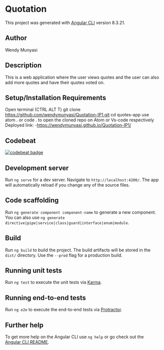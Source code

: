 # Quotation

This project was generated with [Angular CLI](https://github.com/angular/angular-cli) version 8.3.21.

## Author

Wendy Munyasi

## Description

This is a web application where the user views quotes and the user can also add more quotes and have their quotes voted on.

## Setup/Installation Requirements
Open terminal (CTRL ALT T)
git clone https://github.com/wendymunyasi/Quotation-IP1.git
cd quotes-app
use atom . or code . to open the cloned repo on Atom or Vs-code respectively
Deployed link:
-https://wendymunyasi.github.io/Quotation-IP1/

## Codebeat
[![codebeat badge](https://codebeat.co/badges/a89bc419-31f9-42cc-a7e5-bd22aa4324ca)](https://codebeat.co/projects/github-com-wendymunyasi-quotation-ip1-feature-quoteslist)

## Development server

Run `ng serve` for a dev server. Navigate to `http://localhost:4200/`. The app will automatically reload if you change any of the source files.

## Code scaffolding

Run `ng generate component component-name` to generate a new component. You can also use `ng generate directive|pipe|service|class|guard|interface|enum|module`.

## Build

Run `ng build` to build the project. The build artifacts will be stored in the `dist/` directory. Use the `--prod` flag for a production build.

## Running unit tests

Run `ng test` to execute the unit tests via [Karma](https://karma-runner.github.io).

## Running end-to-end tests

Run `ng e2e` to execute the end-to-end tests via [Protractor](http://www.protractortest.org/).

## Further help

To get more help on the Angular CLI use `ng help` or go check out the [Angular CLI README](https://github.com/angular/angular-cli/blob/master/README.md).
